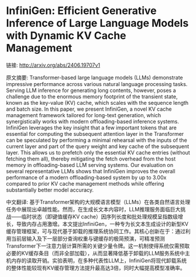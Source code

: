 # InfiniGen: Efficient Generative Inference of Large Language Models with Dynamic KV Cache Management

链接: http://arxiv.org/abs/2406.19707v1

原文摘要:
Transformer-based large language models (LLMs) demonstrate impressive
performance across various natural language processing tasks. Serving LLM
inference for generating long contents, however, poses a challenge due to the
enormous memory footprint of the transient state, known as the key-value (KV)
cache, which scales with the sequence length and batch size. In this paper, we
present InfiniGen, a novel KV cache management framework tailored for long-text
generation, which synergistically works with modern offloading-based inference
systems. InfiniGen leverages the key insight that a few important tokens that
are essential for computing the subsequent attention layer in the Transformer
can be speculated by performing a minimal rehearsal with the inputs of the
current layer and part of the query weight and key cache of the subsequent
layer. This allows us to prefetch only the essential KV cache entries (without
fetching them all), thereby mitigating the fetch overhead from the host memory
in offloading-based LLM serving systems. Our evaluation on several
representative LLMs shows that InfiniGen improves the overall performance of a
modern offloading-based system by up to 3.00x compared to prior KV cache
management methods while offering substantially better model accuracy.

中文翻译:
基于Transformer架构的大规模语言模型（LLMs）在各类自然语言处理任务中展现出卓越性能。然而，在生成长文本内容时，LLM推理服务面临巨大挑战——临时状态（即键值缓存KV cache）因序列长度和批处理规模呈指数级增长，导致内存占用激增。本文提出InfiniGen，一种专为长文本生成设计的新型KV缓存管理框架，可与现代基于卸载的推理系统协同工作。其核心创新在于：通过利用当前层输入及下一层部分查询权重与键缓存的极简预演，可精准预测Transformer下一注意力层计算所需的关键少量令牌。这一机制使得系统仅需预取必要的KV缓存条目（而非全部加载），从而显著降低基于卸载的LLM服务系统中主机内存的读取开销。实验表明，在多种代表性LLM上，InfiniGen将现代卸载系统的整体性能较现有KV缓存管理方法提升最高达3倍，同时大幅提高模型准确率。
